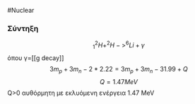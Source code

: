 #Nuclear 
### Σύντηξη
$$_1^2H+^2H->^6Li+\gamma$$
όπου γ=[[g decay]]
$$3m_p+3m_n-2*2.22=3m_p+3m_n-31.99+Q$$
$$Q=1.47MeV$$
Q>0 αυθόρμητη με εκλυόμενη ενέργεια 1.47 MeV
